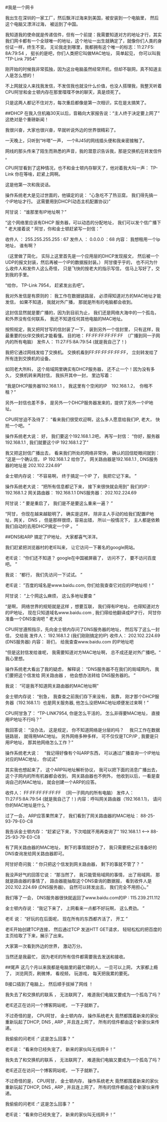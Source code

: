 #我是一个网卡

我出生在深圳的一家工厂，然后飘洋过海来到美国，被安装到一个电脑里， 然后这个电脑又漂洋过海， 被运到了中国。

我知道我的使命就是传递信件，但有一个前提：我需要知道对方的地址才行，其实我们网卡都有一个全球唯一的地址，这个地址一出生就确定了，就像你们人类的身份证一样，终生不变。 无论我走到哪里，我都拥有这个唯一的标志：11:27:F5: 8A:79:54 ，  挺长的是吧，你们人类把它叫做MAC地址，  简单起见， 你可以叫我 “TP-Link 7954”

刚开始的时候我非常孤独，因为这台电脑虽然经常开机，但却不联网，真不知道主人是怎么想的！

不上网就没人来找我发信，不发信我也就没什么价值，也没人搭理我，我整天听着CPU阿甘和金士顿内存在那里喋喋不休的聊天，真是烦死了。

只是这两人都记不住对方，每次重启都像是第一次相识，实在是太搞笑了。

##DHCP
在我入住机箱30天以后，音箱向大家报告说：“主人终于决定要上网了”  这绝对是个重磅新闻！ 

我很兴奋，大家也很兴奋，早就听说外边的世界很精彩了。

一天晚上，只听到“咔嗒”一声， 一个RJ45的网线插头便和我亲密接触了。

网线的那头传来了陌生而熟悉的声音，我的潜意识告诉我，那是交换机在转发信件 。

CPU阿甘看到了这种情况，也不和金士顿内存聊天了，他对着我大叫一声： TP-Link 你在等啥，赶紧上网啊。

这是他第一次和我说话。

操作系统老大是见过世面的，他镇定的说： “心急吃不了热豆腐， 我们得先搞一个IP地址才行。 这需要用到DHCP(动态主机配置协议)”

阿甘说： “谁那里有IP地址啊？”

“这个网络里应该有DHCP 服务器，可以动态的分配地址， 我们可以发个信广播下 ” 老大接着说  “ 阿甘，你和金士顿赶紧写一封信：”

收件人  ： 255.255.255.255  : 67
发件人  ： 0.0.0.0   ：68
内容： 我想租用一个Ip地址， 谁有啊？

（这里做了简化， 实际上这里首先是一个应用层的DHCP发现报文， 然后被一个UDP的报文封装，然后再被一个IP的数据报封装。）
阿甘傻乎乎的， 也不问为什么收件人和发件人这么奇怪， 只是飞快的按老大的指示写信， 信马上写好了，交到我的手里。 

“给你， TP-Link 7954， 赶紧发出去吧”。  

我对外发信是有原则的： 我工作在数据链路层， 必须得知道对方的MAC地址才能发信，   如果不知道， 我就对外广播， 那就是所有的电脑都会收到。

这封信显然就是要广播的，因为到目前为止， 我们还是网络大海中的一个孤岛， 和外界没有任何联系， 我还不知道任何其他电脑的MAC地址。 

按照规定，我又把阿甘写的信封装了一下， 装到另外一个信封里， 只有这样，我最重要的伙伴交换机才能看懂。
目的地： FF:FF:FF:FF:FF:FF　（广播到同一子网内的所有电脑）
发件人： 11:27:F5:8A:79:54  (就是我自己了！)

我把它通过网线发给了交换机。  交换机看到FF:FF:FF:FF:FF:FF， 立刻转发给了所有连到交换机的设备。

如同老大所料， 这个局域网里确实有DHCP服务器， 还不止一个！因为没有多久，  交换机转来两封信， 我拆开其中一封， 里边写着：

“我是DHCP服务器192.168.1.1  ， 我这里有个空闲的IP　192.168.1.2，　你租不租？”

另外一封信也差不多， 是另外一个DHCP服务器发来的，提供了另外一个IP地址。

CPU阿甘迫不及待了： “看来我们很受欢迎啊，这么多人愿意给我们IP,  老大， 快抢一个吧。 ”

操作系统老大说： 好， 我们要这个192.168.1.2吧， 再写一封信：
“你好，服务器192.168.1.1 , 我们就要这个IP  192.168.1.2了”

我又把这封信广播出去， 看来我们所处的网络非常快， 确认的回信眨眼间就到：
“这是一个确认信， IP 192.168.1.2 给你了。 网关路由器是192.168.1.1 , DNS服务器的地址是 202.102.224.69”

金士顿内存说： “不容易啊， 终于搞定一个IP 了， 我把它记下来。 ”

操作系统老大说： “把所有信息都记下来， 接下来很快就会用到”
我们的IP : 192.168.1.2
网关路由器：  192.168.1.1
DNS服务器： 202.102.224.69

阿甘说：“ 要是重启了， 我们是不是要这么重来一遍？ ”

“阿甘， 你现在越来越聪明了， 确实是这样， 除非主人手动的给我们配置IP地址，网关， DNS ， 但是那样很烦，容易出错，  所以一般情况下， 主人都是依赖我们自动的去用DHCP搞定一个IP 。  ”

##DNS和ARP
搞定了IP地址， 大家都喜气洋洋。

我们赶紧把浏览器村的老IE叫来， 让它访问一下著名的google网站。

老IE说： “你们还不知道？  google在中国被屏蔽了， 访问不了，  要不访问百度吧。 ”

我说： “都行， 我们先访问一下试试。 ”

老IE说： ”百度的域名是www.baidu.com, 你们给我查查它对应的IP地址呗！”

阿甘说： “上个网这么麻烦， 这么多地址要查 ”

“是啊， 网络世界的规矩就是这样 ，想要互联， 我们得有IP地址， 也得知道对方的IP地址， 现在只知道域名www.baidu.com , 我们得给他翻译成IP才行， 阿甘你准备一个DNS查询吧  ” 老大说

CPU阿甘遵照指示，先向金士顿内存问了DNS服务器的地址， 然后写了这么一封信， 交给我
发件人： 192.168.1.2    (我们刚刚搞定的IP)
收件人： 202.102.224.69   (DNS服务器)
内容：  哥们， 给我查查www.baidu.com 的IP地址吧

“但是这封信发给谁呢， 我需要知道对方MAC地址啊， 总不成还是对外广播吧。“ 我心里想。

操作系统老大看出了我的疑虑， 解释说： “DNS服务器不在我们的局域网内，  我们要把这个信发给 网关路由器 ， 他会想办法转给 DNS服务器的。 ”

我说： “可是我不知道网关路由器的MAC地址啊”

金士顿内存说： “别急， 我查查之前我们存下来没有， 我靠， 刚才那个DHCP服务器（192.168.1.1）也是网关服务器, 他怎么没把MAC地址顺便发过来啊！”

CPU阿甘急了： “TP-LINK7954, 你是怎么干活的， 怎么非得要MAC地址， 直接用IP地址不行吗？”

我回答说： “没办法， 这是规定， 你不知道网络是分层的吗？　 我只工作在数据链路层， 就得用MAC地址。   另外网络多种多样， 可不仅仅是TCP/IP , 我要是只用IP地址， 那其他网络怎么工作？”

操作系统老大说：　“我记得好像有个叫ARP东西， 可以通过广播查询一个IP地址对应的MAC地址， 你试试”

其实我也想起来了， 这个ARP叫地址解析协议，  我可以把下面的消息广播出去， 这个子网内的所有机器都会收到， 网关路由器也不例外， 他收到以后，一看是查询自己的MAC地址，  就会创建一个ARP的应答。

收件人： FF:FF:FF:FF:FF:FF　（同一子网内的所有电脑）
发件人： 11:27:F5:8A:79:54  (就是我自己了！)
内容：呼叫网关路由器（192.168.1.1)， 请问你的MAC地址是什么？

过了一会， ARP应答果然来了， 我们看到了网关路由器的MAC地址： 88-25-93-79-E0-C8

我告诉金士顿内存：  “赶紧记下来，下次咱就不用再查询了”
192.168.1.1    <--> 88-25-93-79-E0-C8

有了网关路由器的MAC地址， 剩下的事情就好办了， 我只需要把之前准备好的DNS查询发给网关路由器即可。

阿甘好奇问我：“ 你只把这个信发到网关路由器， 剩下的事就不管了？ ”

我没声好气的回答它说： “那当然了， 我只能管局域网的事情， 出了局域网， 那就是路由器的事情了， 路由器能抽取这个DNS查询的数据报， 看到收件人是202.102.224.69  (DNS服务器)， 自然可以转发出去， 我们完全不用担心。”

我们等了一会，  DNS服务器很快就返回了www.baidu.com的IP : 115.239.211.112

金士顿内存说： “我记下来了， 上网看来一点都不好玩啊， 这么费劲。 ”

老IE 说： “好玩的在后面呢， 现在所有的东西都齐活了， 开工 ”

老IE开始创建TCP连接， 然后通过TCP 发送HTT GET请求，  轻轻松松的把百度的主页给取了下来，展示了出来。

大家第一次看到外边的世界， 激动万分。

当然还是我最忙， 因为老IE的所有信件都需要我去发送和接收。

##尾声
这几个月以来我都是电脑里的最忙碌的人， 一旦可以上网， 大家都上瘾了， 浏览网页，刷微博， 看视频， 玩游戏， 每天把我累的要死。

B接口插到了电脑上， 然后顺手拔掉了网线 ！

我失去了和交换机的联系 ， 无法联网了， 难道我们电脑又要成为一个孤岛了吗？

老IE还正在访问一个博客网站呢， 一下子就断了。

不过奇怪的是， CPU阿甘， 金士顿内存， 操作系统老大
竟然都围着新来的家伙重新玩起了DHCP, DNS , ARP , 并且连上网了，
所有的信件都由这个新家伙来传递。

我偷偷的问老IE   :“ 这是怎么回事？ ”

老IE说： “看来你已经失宠了， 新来的家伙叫无线网卡！”

我失去了和交换机的联系 ， 无法联网了， 难道我们电脑又要成为一个孤岛了吗？

老IE还正在访问一个博客网站呢， 一下子就断了。

不过奇怪的是， CPU阿甘， 金士顿内存， 操作系统老大 竟然都围着新来的家伙重新玩起了DHCP, DNS , ARP , 并且连上网了， 所有的信件都由这个新家伙来传递。

我偷偷的问老IE   :“ 这是怎么回事？ ”

老IE说： “看来你已经失宠了， 新来的家伙叫无线网卡！”
